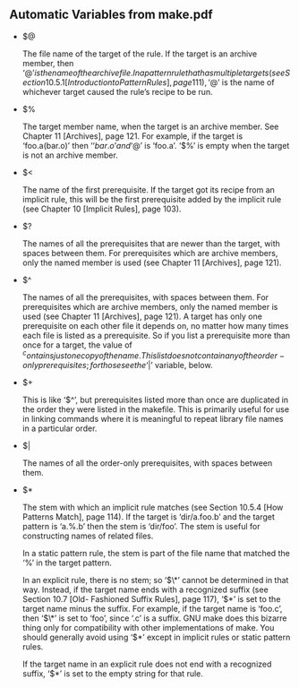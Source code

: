 Automatic Variables from make.pdf
--------------------
- $@

    The file name of the target of the rule. If the target is an archive member,
then ‘$@’ is the name of the archive file. In a pattern rule that has multiple
targets (see Section 10.5.1 [Introduction to Pattern Rules], page 111), ‘$@’ is
the name of whichever target caused the rule’s recipe to be run.

- $%

    The target member name, when the target is an archive member. See Chapter 11
[Archives], page 121. For example, if the target is ‘foo.a(bar.o)’ then ‘$%’ is
‘bar.o’ and ‘$@’ is ‘foo.a’. ‘$%’ is empty when the target is not an archive
member.

- $< 

    The name of the first prerequisite. If the target got its recipe from an implicit rule, this will be the first prerequisite added by the implicit rule (see Chapter 10 [Implicit Rules], page 103).

- $? 

    The names of all the prerequisites that are newer than the target, with spaces between them. For prerequisites which are archive members, only the named member is used (see Chapter 11 [Archives], page 121).

- $^ 

    The names of all the prerequisites, with spaces between them. For prerequisites which are archive members, only the named member is used (see Chapter 11 [Archives], page 121). A target has only one prerequisite on each other file it depends on, no matter how many times each file is listed as a prerequisite. So if you list a prerequisite more than once for a target, the value of $^ contains just one copy of the name. This list does not contain any of the order-only prerequisites; for those see the ‘$|’ variable, below.

- $+ 

    This is like ‘$^’, but prerequisites listed more than once are duplicated in the order they were listed in the makefile. This is primarily useful for use in linking commands where it is meaningful to repeat library file names in a particular order.

- $| 

    The names of all the order-only prerequisites, with spaces between them.

- $* 

    The stem with which an implicit rule matches (see Section 10.5.4 [How Patterns Match], page 114). If the target is ‘dir/a.foo.b’ and the target pattern is ‘a.%.b’ then the stem is ‘dir/foo’. The stem is useful for constructing names of related files.

    In a static pattern rule, the stem is part of the file name that matched the ‘%’ in the target pattern.

    In an explicit rule, there is no stem; so ‘$\*’ cannot be determined in that way. Instead, if the target name ends with a recognized suffix (see Section 10.7 [Old- Fashioned Suffix Rules], page 117), ‘$\*’ is set to the target name minus the suffix. For example, if the target name is ‘foo.c’, then ‘$\*’ is set to ‘foo’, since ‘.c’ is a suffix. GNU make does this bizarre thing only for compatibility with other implementations of make. You should generally avoid using ‘$\*’ except in implicit rules or static pattern rules.

    If the target name in an explicit rule does not end with a recognized suffix, ‘$\*’ is set to the empty string for that rule.
